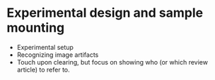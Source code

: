 # Experimental design and sample mounting

- Experimental setup  
- Recognizing image artifacts
- Touch upon clearing, but focus on showing who (or which review article) to refer to.  
